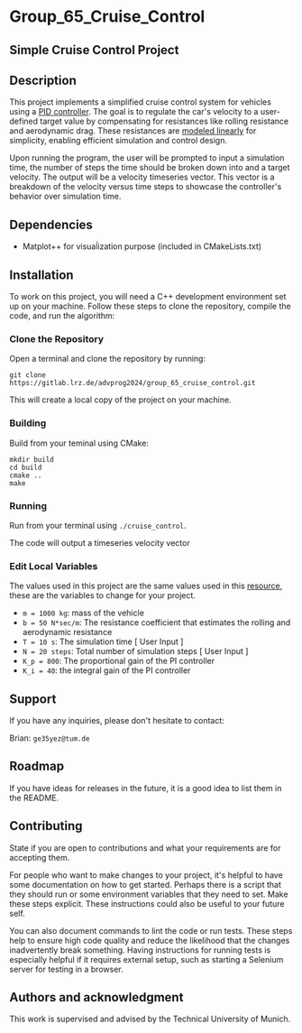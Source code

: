 # Group_65_Cruise_Control


## Simple Cruise Control Project

## Description
This project implements a simplified cruise control system for vehicles using a [PID controller](https://tttapa.github.io/Pages/Arduino/Control-Theory/Motor-Fader/PID-Controllers.html). The goal is to regulate the car's velocity to a user-defined target value by compensating for resistances like rolling resistance and aerodynamic drag. These resistances are [modeled linearly](https://ctms.engin.umich.edu/CTMS/index.php?example=CruiseControl&section=SimulinkModeling) for simplicity, enabling efficient simulation and control design.

Upon running the program, the user will be prompted to input a simulation time, the number of steps the time should be broken down into and a target velocity.
The output will be a velocity timeseries vector. This vector is a breakdown of the velocity versus time steps to showcase the controller's behavior over simulation time.


## Dependencies
* Matplot++ for visuaĺization purpose (included in CMakeLists.txt)

## Installation
<!-- Within a particular ecosystem, there may be a common way of installing things, such as using Yarn, NuGet, or Homebrew. However, consider the possibility that whoever is reading your README is a novice and would like more guidance. Listing specific steps helps remove ambiguity and gets people to using your project as quickly as possible. If it only runs in a specific context like a particular programming language version or operating system or has dependencies that have to be installed manually, also add a Requirements subsection. -->
To work on this project, you will need a C++ development environment set up on your machine. Follow these steps to clone the repository, compile the code, and run the algorithm:

### Clone the Repository 
Open a terminal and clone the repository by running:
```
git clone https://gitlab.lrz.de/advprog2024/group_65_cruise_control.git
```

This will create a local copy of the project on your machine.

### Building

Build from your teminal using CMake:

```shell
mkdir build
cd build
cmake ..
make
```

### Running

Run from your terminal using `./cruise_control`.

The code will output a timeseries velocity vector 

### Edit Local Variables
The values used in this project are the same values used in this [resource](https://ctms.engin.umich.edu/CTMS/index.php?example=CruiseControl&section=SimulinkControl), these are the variables to change for your project.

* `m = 1000 kg`: mass of the vehicle
* `b = 50 N*sec/m`: The resistance coefficient that estimates the rolling and aerodynamic resistance
* `T = 10 s`: The simulation time [ User Input ]
* `N = 20 steps`: Total number of simulation steps [ User Input ]
* `K_p = 800`: The proportional gain of the PI controller
* `K_i = 40`: the integral gain of the PI controller

## Support
If you have any inquiries, please don't hesitate to contact:

Brian: `ge35yez@tum.de`

## Roadmap
If you have ideas for releases in the future, it is a good idea to list them in the README.

## Contributing
State if you are open to contributions and what your requirements are for accepting them.

For people who want to make changes to your project, it's helpful to have some documentation on how to get started. Perhaps there is a script that they should run or some environment variables that they need to set. Make these steps explicit. These instructions could also be useful to your future self.

You can also document commands to lint the code or run tests. These steps help to ensure high code quality and reduce the likelihood that the changes inadvertently break something. Having instructions for running tests is especially helpful if it requires external setup, such as starting a Selenium server for testing in a browser.

## Authors and acknowledgment
This work is supervised and advised by the Technical University of Munich. 


